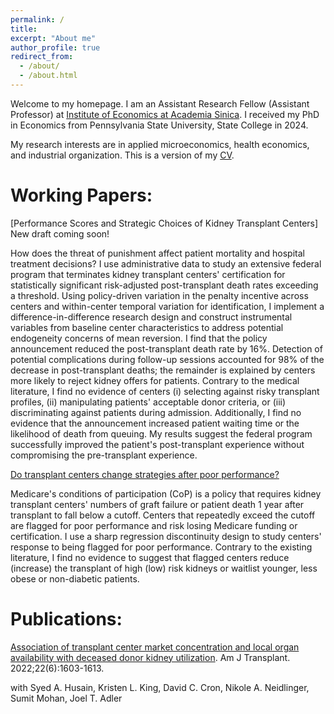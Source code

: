 ```yaml
---
permalink: /
title: 
excerpt: "About me"
author_profile: true
redirect_from: 
  - /about/
  - /about.html
---
```


Welcome to my homepage. I am an Assistant Research Fellow (Assistant Professor) at [Institute of Economics at Academia Sinica](https://www.econ.sinica.edu.tw/4d49b1b1-d551-4956-84a5-6bbf392d8417). I received my PhD in Economics from Pennsylvania State University, State College in 2024.

My research interests are in applied microeconomics, health economics, and industrial organization. This is a version of my [CV](http://hanloong7.github.io/files/CV.pdf).

Working Papers: 
======
[Performance Scores and Strategic Choices of Kidney Transplant Centers] New draft coming soon! 

How does the threat of punishment affect patient mortality and hospital treatment decisions? I use administrative data to study an extensive federal program that terminates kidney transplant centers' certification for statistically significant risk-adjusted post-transplant death rates exceeding a threshold. Using policy-driven variation in the penalty incentive across centers and within-center temporal variation for identification, I implement a difference-in-difference research design and construct instrumental variables from baseline center characteristics to address potential endogeneity concerns of mean reversion. I find that the policy announcement reduced the post-transplant death rate by $16\%$. Detection of potential complications during follow-up sessions accounted for $98\%$ of the decrease in post-transplant deaths; the remainder is explained by centers more likely to reject kidney offers for patients. Contrary to the medical literature, I find no evidence of centers (i) selecting against risky transplant profiles, (ii) manipulating patients' acceptable donor criteria, or (iii) discriminating against patients during admission. Additionally, I find no evidence that the announcement increased patient waiting time or the likelihood of death from queuing. My results suggest the federal program successfully improved the patient's post-transplant experience without compromising the pre-transplant experience. 
 

[Do transplant centers change strategies after poor performance?](http://hanloong7.github.io/files/3rdyearpaper.pdf)

Medicare's conditions of participation (CoP) is a policy that requires kidney transplant centers' numbers of graft failure or patient death 1 year after transplant to fall below a cutoff. Centers that repeatedly exceed the cutoff  are flagged for poor performance and risk losing Medicare funding or certification.  I use a sharp regression discontinuity design to study centers' response to being flagged for poor performance. Contrary to the existing literature, I find no evidence to suggest that flagged centers reduce (increase) the transplant of high (low) risk kidneys or waitlist younger, less obese or non-diabetic patients. 

Publications: 
======
[Association of transplant center market concentration and local organ availability with deceased donor kidney utilization](https://onlinelibrary.wiley.com/doi/full/10.1111/ajt.17010). Am J Transplant. 2022;22(6):1603-1613.

with Syed A. Husain, Kristen L. King, David C. Cron, Nikole A. Neidlinger, Sumit Mohan, Joel T. Adler


